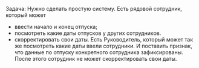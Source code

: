 Задача:
Нужно сделать простую систему.
Есть рядовой сотрудник, который может
- ввести начало и конец отпуска;
- посмотреть какие даты отпусков у других сотрудников.
- скорректировать свои даты.
Есть Руководитель, который может так же посмотреть какие даты ввели сотрудники. И поставить
признак, что данные по отпуску конкретного сотрудника зафиксированы.
После этого сотрудник не может скорректировать свои даты.
